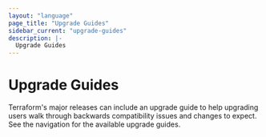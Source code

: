 ```yaml
---
layout: "language"
page_title: "Upgrade Guides"
sidebar_current: "upgrade-guides"
description: |-
  Upgrade Guides
---
```


# Upgrade Guides

Terraform's major releases can include an upgrade guide to help upgrading users
walk through backwards compatibility issues and changes to expect. See the
navigation for the available upgrade guides.
